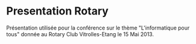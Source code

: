 Presentation Rotary
===================

Présentation utilisée pour la conférence sur le thème "L'informatique pour tous" donnée au Rotary Club Vitrolles-Etang le 15 Mai 2013.
